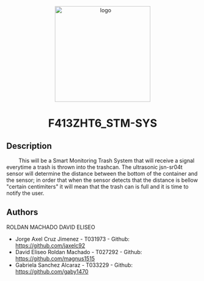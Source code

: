 <p align="center">
  <img src="RTOS/F413ZHT6_STM-SYS/img/STMSYS_logo.png" alt="logo" width="250" height="250"/>
  <h1 align="center">F413ZHT6_STM-SYS</h1>
</p>

## Description
&emsp;&emsp; This will be a Smart Monitoring Trash System that will receive a signal everytime a trash is thrown into the trashcan. The ultrasonic jsn-sr04t sensor will determine the distance between the bottom of the container and the sensor; in order that when the sensor detects that the distance is bellow "certain centimiters" it will mean that the trash can is full and it is time to notify the user.

## Authors
ROLDAN MACHADO DAVID ELISEO
- Jorge Axel Cruz Jimenez - T031973 - Github: https://github.com/jaxelc92
- David Eliseo Roldan Machado - T027292 - Github: https://github.com/magnus1515
- Gabriela Sanchez Alcaraz - T033229 - Github: https://github.com/gaby1470
